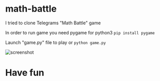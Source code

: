 # math-battle
I tried to clone Telegrams "Math Battle" game

In order to run game you need pygame for python3
```pip install pygame```

Launch "game.py" file to play or 
```python game.py```

![screenshot](https://user-images.githubusercontent.com/57127182/110786652-3456c200-828e-11eb-8960-16b673bb826b.png)

# Have fun